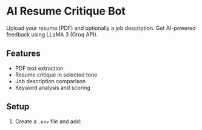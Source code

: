 
#  AI Resume Critique Bot

Upload your resume (PDF) and optionally a job description. Get AI-powered feedback using LLaMA 3 (Groq API).

## Features
- PDF text extraction
- Resume critique in selected tone
- Job description comparison
- Keyword analysis and scoring

## Setup
1. Create a `.env` file and add:

